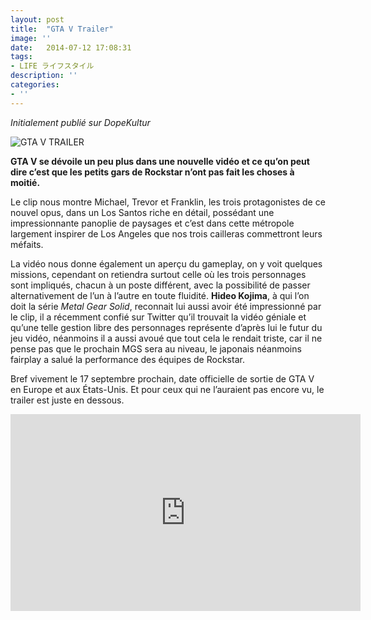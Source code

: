 ```yaml
---
layout: post
title:  "GTA V Trailer"
image: ''
date:   2014-07-12 17:08:31
tags:
- LIFE ライフスタイル
description: ''
categories:
- ''
---
```



_Initialement publié sur DopeKultur_  

![GTA V TRAILER](https://i.ibb.co/fnMCgPq/grand-theft-auto-v-screenshot-02-ps4-us-27oct14.jpg)

**GTA V se dévoile un peu plus dans une nouvelle vidéo et ce qu’on peut dire c’est que les petits gars de Rockstar n’ont pas fait les choses à moitié.**

Le clip nous montre Michael, Trevor et Franklin, les trois protagonistes de ce nouvel opus, dans un Los Santos riche en détail, possédant une impressionnante panoplie de paysages et c’est dans cette métropole largement inspirer de Los Angeles que nos trois cailleras commettront leurs méfaits.

La vidéo nous donne également un aperçu du gameplay, on y voit quelques missions, cependant on retiendra surtout celle où les trois personnages sont impliqués, chacun à un poste différent, avec la possibilité de passer alternativement de l’un à l’autre en toute fluidité.
**Hideo Kojima**, à qui l’on doit la série _Metal Gear Solid_, reconnait lui aussi avoir été impressionné par le clip, il a récemment confié sur Twitter qu’il trouvait la vidéo géniale et qu’une telle gestion libre des personnages représente d’après lui le futur du jeu vidéo, néanmoins il a aussi avoué que tout cela le rendait triste, car il ne pense pas que le prochain MGS sera au niveau, le japonais néanmoins fairplay a salué la performance des équipes de Rockstar.

Bref vivement le 17 septembre prochain, date officielle de sortie de GTA V en Europe et aux États-Unis. Et pour ceux qui ne l’auraient pas encore vu, le trailer est juste en dessous.

<div align="center">
<iframe width="560" height="315" src="https://www.youtube.com/embed/N-xHcvug3WI" frameborder="0" allow="accelerometer; autoplay; encrypted-media; gyroscope; picture-in-picture" allowfullscreen></iframe>
</div>
